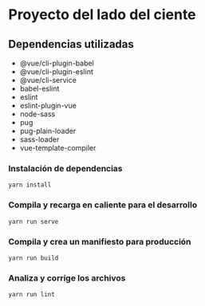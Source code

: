 # Proyecto del lado del ciente

## Dependencias utilizadas
- @vue/cli-plugin-babel
- @vue/cli-plugin-eslint
- @vue/cli-service
- babel-eslint
- eslint
- eslint-plugin-vue
- node-sass
- pug
- pug-plain-loader
- sass-loader
- vue-template-compiler

### Instalación de dependencias
```
yarn install
```

### Compila y recarga en caliente para el desarrollo
```
yarn run serve
```

### Compila y crea un manifiesto para producción
```
yarn run build
```

### Analiza y corrige los archivos
```
yarn run lint
```
